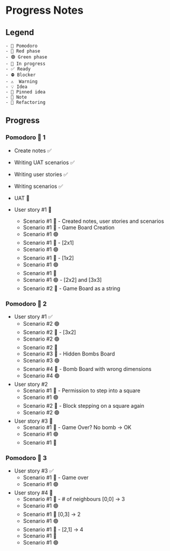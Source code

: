 # Progress Notes

## Legend

```
- 🍅 Pomodoro
- 🔴 Red phase
- 🟢 Green phase
- 🚧 In progress
- ✅ Ready
- ⛔ Blocker
- ⚠  Warning
- 💡 Idea
- 📌 Pinned idea
- 📝 Note
- 🔨 Refactoring
```

## Progress

### Pomodoro 🍅 1

- Create notes ✅
- Writing UAT scenarios ✅
- Writing user stories ✅
- Writing scenarios ✅
- UAT 🚧

- User story #1 🚧
  - Scenario #1 📝 - Created notes, user stories and scenarios
  - Scenario #1 🔴 - Game Board Creation
  - Scenario #1 🟢
  - Scenario #1 🔴 - [2x1]
  - Scenario #1 🟢
  - Scenario #1 🔴 - [1x2]
  - Scenario #1 🟢
  - Scenario #1 🔨
  - Scenario #1 🟢 - [2x2] and [3x3]
  - Scenario #2 🔴 - Game Board as a string

### Pomodoro 🍅 2

- User story #1 ✅
  - Scenario #2 🟢
  - Scenario #2 🔴 - [3x2]
  - Scenario #2 🟢
  - Scenario #2 🔨
  - Scenario #3 🔴 - Hidden Bombs Board
  - Scenario #3 🟢
  - Scenario #4 🔴 - Bomb Board with wrong dimensions
  - Scenario #4 🟢
- User story #2
  - Scenario #1 🔴 - Permission to step into a square
  - Scenario #1 🟢
  - Scenario #2 🔴 - Block stepping on a square again
  - Scenario #2 🟢
- User story #3 🚧
  - Scenario #1 🔴 - Game Over? No bomb -> OK
  - Scenario #1 🟢
  - Scenario #1 🔨

### Pomodoro 🍅 3

- User story #3 ✅
  - Scenario #1 🔴 - Game over
  - Scenario #1 🟢
- User story #4 🚧
  - Scenario #1 🔴 - # of neighbours [0,0] -> 3
  - Scenario #1 🟢
  - Scenario #1 🔴 [0,3] -> 2
  - Scenario #1 🟢
  - Scenario #1 🔴 - [2,1] -> 4
  - Scenario #1 📝
  - Scenario #1 🟢
